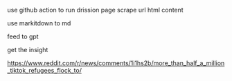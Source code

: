 use github action to run drission page scrape url html content

use markitdown to md

feed to gpt


get the insight 

https://www.reddit.com/r/news/comments/1i1hs2b/more_than_half_a_million_tiktok_refugees_flock_to/
